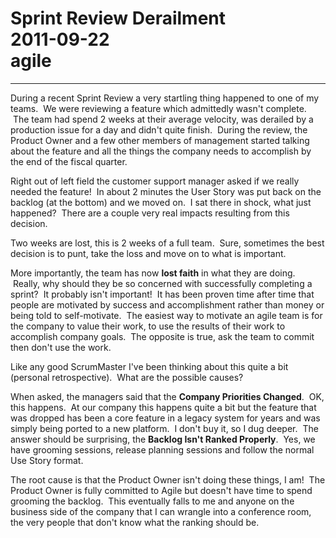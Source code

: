 # Sprint Review Derailment<br>2011-09-22<br>agile<br>
---
During a recent Sprint Review a very startling thing happened to one of my teams.  We were reviewing a feature which admittedly wasn't complete.  The team had spend 2 weeks at their average velocity, was derailed by a production issue for a day and didn't quite finish.  During the review, the Product Owner and a few other members of management started talking about the feature and all the things the company needs to accomplish by the end of the fiscal quarter.  
  
Right out of left field the customer support manager asked if we really needed the feature!  In about 2 minutes the User Story was put back on the backlog (at the bottom) and we moved on.  I sat there in shock, what just happened?  There are a couple very real impacts resulting from this decision.   
  
Two weeks are lost, this is 2 weeks of a full team.  Sure, sometimes the best decision is to punt, take the loss and move on to what is important.  
  
More importantly, the team has now **lost faith** in what they are doing.   Really, why should they be so concerned with successfully completing a sprint?  It probably isn't important!  It has been proven time after time that people are motivated by success and accomplishment rather than money or being told to self-motivate.  The easiest way to motivate an agile team is for the company to value their work, to use the results of their work to accomplish company goals.  The opposite is true, ask the team to commit then don't use the work.  
  
Like any good ScrumMaster I've been thinking about this quite a bit (personal retrospective).  What are the possible causes?  
  
When asked, the managers said that the **Company Priorities Changed**.   OK, this happens.  At our company this happens quite a bit but the feature that was dropped has been a core feature in a legacy system for years and was simply being ported to a new platform.  I don't buy it, so I dug deeper.  The answer should be surprising, the **Backlog Isn't Ranked Properly**.   Yes, we have grooming sessions, release planning sessions and follow the normal Use Story format.  
  
The root cause is that the Product Owner isn't doing these things, I am!  The Product Owner is fully committed to Agile but doesn't have time to spend grooming the backlog.  This eventually falls to me and anyone on the business side of the company that I can wrangle into a conference room, the very people that don't know what the ranking should be.
